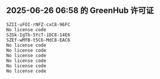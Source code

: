 ## 2025-06-26 06:58 的 GreenHub 许可证
```
SZII-uFOI-rNFZ-cxC8-96FC
No license code
SZGk-IgTb-5YcT-iDC8-14E6
SZEf-wMfB-t5C6-MdC8-EAC6
No license code
No license code
No license code
No license code
No license code
No license code
```
